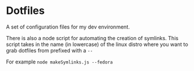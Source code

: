# Dotfiles

A set of configuration files for my dev environment.

There is also a node script for automating the creation of symlinks.
This script takes in the name (in lowercase) of the linux distro where you want to grab dotfiles from prefixed with a `--`

For example `node makeSymlinks.js --fedora`
